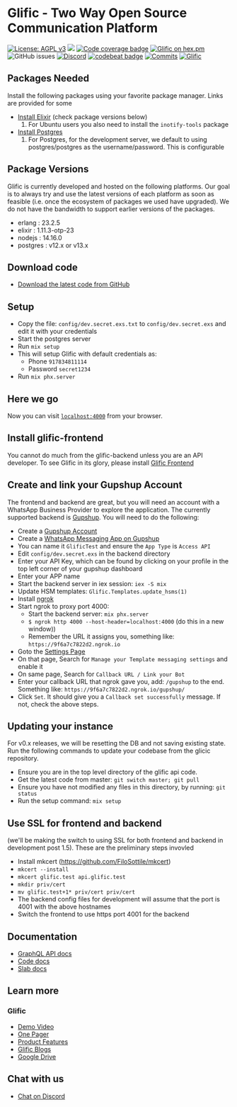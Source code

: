 # Glific - Two Way Open Source Communication Platform

[![License: AGPL v3](https://img.shields.io/badge/License-AGPL%20v3-blue.svg)](https://www.gnu.org/licenses/agpl-3.0)
![](https://github.com/glific/glific/workflows/Continuous%20Integration/badge.svg)
[![Code coverage badge](https://img.shields.io/codecov/c/github/glific/glific/master.svg)](https://codecov.io/gh/glific/glific/branch/master)
[![Glific on hex.pm](https://img.shields.io/hexpm/v/glific.svg)](https://hexdocs.pm/glific/)
![GitHub issues](https://img.shields.io/github/issues-raw/glific/glific)
[![Discord](https://img.shields.io/discord/717975833226248303.svg?label=&logo=discord&logoColor=ffffff&color=7389D8&labelColor=6A7EC2)](https://discord.gg/MVf2KF)
[![codebeat badge](https://codebeat.co/badges/dd951390-5f51-4c98-bddc-0b618bdb43fd)](https://codebeat.co/projects/github-com-glific-glific-master)
[![Commits](https://img.shields.io/github/commit-activity/m/glific/glific)](https://img.shields.io/github/commit-activity/m/glific/glific)
[![Glific](https://img.shields.io/endpoint?url=https://dashboard.cypress.io/badge/simple/ocex65&style=flat&logo=cypress)](https://dashboard.cypress.io/projects/ocex65/runs)

## Packages Needed

Install the following packages using your favorite package manager. Links are provided for some

  * [Install Elixir](https://elixir-lang.org/install.html#distributions) (check package versions below)
    1. For Ubuntu users you also need to install the `inotify-tools` package
  * [Install Postgres](https://www.postgresql.org/download/)
    1. For Postgres, for the development server, we default to using postgres/postgres as the username/password. This is configurable

## Package Versions

Glific is currently developed and hosted on the following platforms. Our goal is to always try and use the latest
versions of each platform as soon as feasible (i.e. once the ecosystem of packages we used have upgraded). We do not
have the bandwidth to support earlier versions of the packages.

  * erlang : 23.2.5
  * elixir : 1.11.3-otp-23
  * nodejs : 14.16.0
  * postgres : v12.x or v13.x


## Download code

  * [Download the latest code from GitHub](https://github.com/glific/glific)

## Setup
  * Copy the file: `config/dev.secret.exs.txt` to `config/dev.secret.exs` and edit it with your credentials
  * Start the postgres server
  * Run `mix setup`
  * This will setup Glific with default credentials as:
    * Phone `917834811114`
    * Password `secret1234`
  * Run `mix phx.server`

## Here we go

Now you can visit [`localhost:4000`](http://localhost:4000) from your browser.

## Install glific-frontend

You cannot do much from the glific-backend unless you are an API developer. To see Glific in its glory, please
install [Glific Frontend](https://github.com/glific/glific-frontend/)

## Create and link your Gupshup Account

The frontend and backend are great, but you will need an account with a WhatsApp Business Provider to explore the
application. The currently supported backend is [Gupshup](https://www.gupshup.io/developer/home).
You will need to do the following:

  * Create a [Gupshup Account](https://www.gupshup.io/developer/home)
  * Create a [WhatsApp Messaging App on Gupshup](https://www.gupshup.io/whatsappassistant/#/account-setup)
  * You can name it `GlificTest` and ensure the `App Type` is `Access API`
  * Edit `config/dev.secret.exs` in the backend directory
  * Enter your API Key, which can be found by clicking on your profile in the top left
  corner of your gupshup dashboard
  * Enter your APP name
  * Start the backend server in iex session: `iex -S mix`
  * Update HSM templates: `Glific.Templates.update_hsms(1)`
  * Install [ngrok](https://ngrok.com/download)
  * Start ngrok to proxy port 4000:
    * Start the backend server: `mix phx.server`
    * `$ ngrok http 4000 --host-header=localhost:4000` (do this in a new window))
    * Remember the URL it assigns you, something like: `https://9f6a7c7822d2.ngrok.io`
  * Goto the [Settings Page](https://www.gupshup.io/whatsappassistant/#/settings)
  * On that page, Search for `Manage your Template messaging settings` and enable it
  * On same page, Search for `Callback URL / Link your Bot`
  * Enter your callback URL that ngrok gave you, add: `/gupshup` to the end. Something like:
  `https://9f6a7c7822d2.ngrok.io/gupshup/`
  * Click `Set`. It should give you a `Callback set successfully` message. If not, check the above steps.

## Updating your instance

For v0.x releases, we will be resetting the DB and not saving existing state. Run the following commands
to update your codebase from the glicic repository.

  * Ensure you are in the top level directory of the glific api code.
  * Get the latest code from master: `git switch master; git pull`
  * Ensure you have not modified any files in this directory, by running: `git status`
  * Run the setup command: `mix setup`

## Use SSL for frontend and backend

(we'll be making the switch to using SSL for both frontend and backend in development post 1.5).
These are the preliminary  steps invovled

  * Install mkcert (https://github.com/FiloSottile/mkcert)
  * ```mkcert --install```
  * ```mkcert glific.test api.glific.test```
  * ```mkdir priv/cert```
  * ```mv glific.test+1* priv/cert priv/cert```
  * The backend config files for development will assume that the port is 4001 with the above hostnames
  * Switch the frontend to use https port 4001 for the backend

## Documentation

  * [GraphQL API docs](https://glific.github.io/slate/)
  * [Code docs](https://glific.github.io/glific/doc/readme.html#documentation)
  * [Slab docs](https://docs.glific.org/)

## Learn more

### Glific
  * [Demo Video](https://drive.google.com/file/d/1T8nBKMt1oFndfIHEVlQ38K8lGqjajYaZ/view?usp=sharing)
  * [One Pager](https://docs.google.com/document/d/1XYxNvIYzNyX2Ve99-HrmTC8utyBFaf_Y7NP1dFYxI9Q/edit?usp=sharing)
  * [Product Features](https://docs.google.com/document/d/1uUWmvFkPXJ1xVMr2xaBYJztoItnqxBnfqABz5ad6Zl8/edit?usp=sharing)
  * [Glific Blogs](https://chintugudiya.org/tag/glific/)
  * [Google Drive](https://drive.google.com/drive/folders/1aMQvS8xWRnIEtsIkRgLodhDAM-0hg0v1?usp=sharing)

## Chat with us

  * [Chat on Discord](https://discord.gg/me6NCMu)
